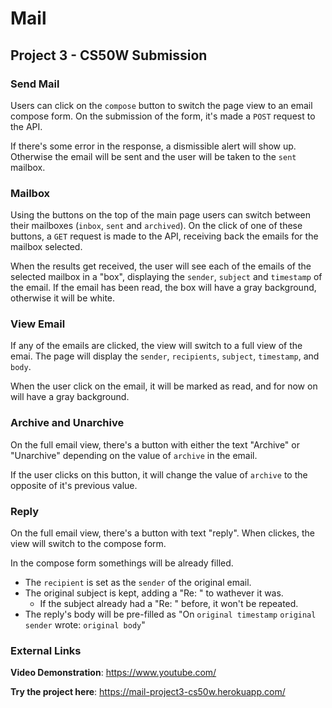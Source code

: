 # **Mail**
## Project 3 - CS50W Submission

### **Send Mail**
Users can click on the `compose` button to switch the page view to an email compose form. On the submission of the form, it's made a `POST` request to the API. 

If there's some error in the response, a dismissible alert will show up. Otherwise the email will be sent and the user will be taken to the `sent` mailbox. 

### **Mailbox**
Using the buttons on the top of the main page users can switch between their mailboxes (`inbox`, `sent` and `archived`). On the click of one of these buttons, a `GET` request is made to the API, receiving back the emails for the mailbox selected.

When the results get received, the user will see each of the emails of the selected mailbox in a "box", displaying the `sender`, `subject` and `timestamp` of the email. If the email has been read, the box will have a gray background, otherwise it will be white.

### **View Email**
If any of the emails are clicked, the view will switch to a full view of the emai. The page will display the `sender`, `recipients`, `subject`, `timestamp`, and `body`.

When the user click on the email, it will be marked as read, and for now on will have a gray background.

### **Archive and Unarchive**
On the full email view, there's a button with either the text "Archive" or "Unarchive" depending on the value of `archive` in the email. 

If the user clicks on this button, it will change the value of `archive` to the opposite of it's previous value.

### **Reply**
On the full email view, there's a button with text "reply". When clickes, the view will switch to the compose form.

In the compose form somethings will be already filled.
* The `recipient` is set as the `sender` of the original email.
* The original subject is kept, adding a "Re: " to wathever it was.
    * If the subject already had a "Re: " before, it won't be repeated.
* The reply's body will be pre-filled as "On `original timestamp` `original sender` wrote: `original body`"

### **External Links**
**Video Demonstration**: https://www.youtube.com/

**Try the project here**: https://mail-project3-cs50w.herokuapp.com/